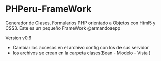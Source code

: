 PHPeru-FrameWork
================

Generador de Clases, Formularios PHP  orientado a Objetos con Html5 y CSS3. Este es un pequeño FrameWork @armandoaepp

Version v0.6 
- Cambiar los accesos en el archivo config con los de sus servidor 
- los archivos se crean en la carpeta clases(Bean - Modelo - Vista )

